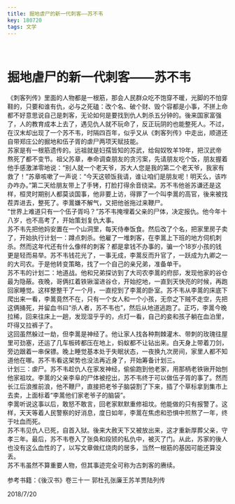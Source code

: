 ```yaml
---
title: 掘地虐尸的新一代刺客——苏不韦
key: 180720
tags: 文学
---
```

​
# 掘地虐尸的新一代刺客——苏不韦

《刺客列传》里面的人物都是一根筋，那会人民群众吃不饱穿不暖，光脚的不怕穿鞋的，只要和谁有仇，必与之死磕：改个名、破个财、毁个容都是小事，不拼上命都不好意思说自己是刺客，无论如何是要找到仇人刺杀五分钟的。後来国家富强了，人的教育成本上去了，遇见仇人就不玩命了，反正玩阴的也能整死人。不过，在汉末却出现了一个苏不韦，时隔四百年，似乎又从《刺客列传》中走出，顺道还自带郑庄公的掘地和伍子胥的虐尸两项天赋技能。  
苏家是有一根筋遗传的。远祖就是妇孺皆知的苏武，给匈奴牧羊19年，把汉武帝熬死了都不变节。祖父苏章，奉命调查朋友的贪污案，先请朋友吃个饭，朋友握着他手感激涕零地说：“别人就一个老天爷，苏大人您是我的第二个老天爷，我家有救了！”苏章咳嗽了一声说：“今天这顿饭我请，谁让咱们是朋友呢！明天么，该咋办咋办。”第二天给朋友带上了手铐，打脸打得余音绕梁。苏不韦他爸苏谦还是这样，桓灵时期别人都莫谈国事，他非要上访，得罪了一个叫李暠的高官，後来被找茬弄进去，整死了。李暠嫌不解气，又把他爸拖过来鞭尸。  
“世界上难道只有一个伍子胥吗？”苏不韦掩埋着父亲的尸体，决定报仇。他今年十八岁，也不高考了，开始策划复仇大事。  
苏不韦先把他妈安置在一个山洞里，每天侍奉饭食。然后改了个名，把家里房子卖了，开始执行计划一：蹲点刺杀。他雇了一堆刺客，在李暠上下班的地方伺机刺杀。然而这年代还有什么像样的刺客？都是拿钱不办事的，骗一个18岁小孩的钱更是轻而易举。苏不韦钱花光了，一事无成，李暠反而升官了，一跃成为九卿之一的大司农。于是他转变策略，找了一个自己的亲兄弟，准备单干。  
苏不韦的计划二：地道战。他和兄弟探访到了大司农李暠的府邸，发现他家的谷仓最为隐蔽。夜晚，哥俩扛着铁锹溜进谷仓，开始挖地，一直到天快亮的时候，再跑回家睡觉。这样整整干了一个月，一直挖到了李暠的卧室。苏不韦从李暠的床底下爬出来一看，李暠竟然不在，只有一个女人和一个小孩，无奈之下贼不走空，先把这俩捅死，并留血书曰“杀人者，苏不韦也”，然后从地道逃跑了。正巧，李暠今晚拉稀，回来往床上一趟，发现湿乎乎的，点灯一看，自己的妾和孩子躺在血泊里，吓得又拉裤子了。  
这回虽然躲过一劫，但李暠是神经了。他让家人找各种荆棘灌木、带刺的玫瑰往屋里可劲塞，还运了几车板砖都压在地上，蚂蚁都不让钻出来。白天身上带着刀剑，旁边跟着一串保镖。晚上睡觉基本处于失眠状态，一夜换九次房间，家里人都不知道他在哪。苏不韦看这架势也没法再近身了，开始筹备计划三。  
计划三：虐尸。苏不韦趁仇人在家发神经，偷偷跑到他老家，用那柄老铁锹开始刨他家祖坟。李暠的父亲李阜的尸体被挖出，苏不韦终于可以做伍子胥的事了。然而长江后浪推前浪，他不鞭尸，直接把老爷子脑袋割了下来，插了个草标拿到集市上去卖，上面标着“李暠他们家老爷子的脑袋”。  
李暠听说这事以后，敢怒不敢言，回老家默默重修祖坟。他能做的只有报警了。这样，天天等着人民警察的好消息，度日如年，李暠在焦虑和恐惧中煎熬了一年，终于吐血而死。  
苏不韦见仇人已死，自首入狱。後来大赦天下又被放出来，这才重新厚葬父亲，守孝三年。最后，苏不韦卷入了张奂和段颎的私仇中，被灭了门。从此，苏家的後人也没有这么血性的了，以写文章做红烧肉的居多，当然一根筋的基因可能还算没丢。  
苏不韦虽然不算重要人物，但其事迹完全可称为古刺客的赓续。  

参考书籍：《後汉书》卷三十一 郭杜孔张廉王苏羊贾陆列传

2018/7/20
